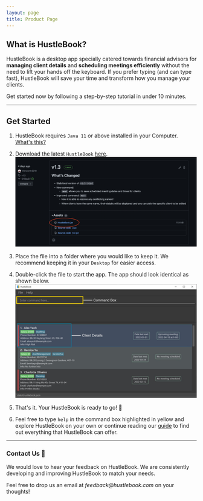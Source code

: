 ```yaml
---
layout: page
title: Product Page
---
```


## What is HustleBook?

HustleBook is a desktop app specially catered towards financial advisors for **managing client details** and 
**scheduling meetings efficiently** without the need to lift your hands off the keyboard.
If you prefer typing (and can type fast), HustleBook will save your time and transform how you manage your clients. 

Get started now by following a step-by-step tutorial in under 10 minutes.

--------------------------------------------------------------------------------------------------------------------

## Get Started

1. HustleBook requires `Java 11` or above installed in your Computer. [What's this?](https://www.oracle.com/java/)

2. Download the latest `HustleBook` [here](https://github.com/AY2122S2-CS2103T-W15-2/tp/releases/).
   ![Where to click](images/downloadHustleBookHere.png)
3. Place the file into a folder where you would like to keep it. We recommend keeping it in your `Desktop` for easier access.

4. Double-click the file to start the app. The app should look identical as shown below.<br>
   ![Ui](images/Ui.png)

5. That's it. Your HustleBook is ready to go! 🎉

6. Feel free to type `help` in the command box highlighted in yellow and explore HustleBook on your own or 
continue reading our [guide](https://ay2122s2-cs2103t-w15-2.github.io/tp/UserGuide.html#features) to find out everything that HustleBook can offer.

--------------------------------------------------------------------------------------------------------------------

### Contact Us 📧

We would love to hear your feedback on HustleBook. We are consistently developing and improving HustleBook to 
match your needs. 

Feel free to drop us an email at _feedback@hustlebook.com_ on your thoughts! 
